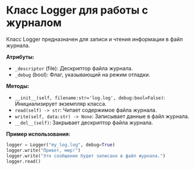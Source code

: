 
# Класс Logger для работы с журналом

Класс Logger предназначен для записи и чтения информации в файл журнала.

**Атрибуты:**

* `_descriptor` (file): Дескриптор файла журнала.
* `_debug` (bool): Флаг, указывающий на режим отладки.

**Методы:**

* `__init__(self, filename:str='log.log', debug:bool=False)`: Инициализирует экземпляр класса.
* `read(self) -> str`: Читает содержимое файла журнала.
* `write(self, data:str) -> None`: Записывает данные в файл журнала.
* `__del__(self)`: Закрывает дескриптор файла журнала.

**Пример использования:**

```python
logger = Logger("my_log.log", debug=True)
logger.write("Привет, мир!")
logger.write("Это сообщение будет записано в файл журнала.")
logger.read()

